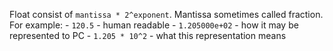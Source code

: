 Float consist of `mantissa * 2^exponent`. Mantissa sometimes called fraction.
For example:
    - `120.5`         - human readable
    - `1.205000e+02`  - how it may be represented to PC
    - `1.205 * 10^2`  - what this representation means
